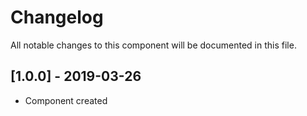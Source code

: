 # Changelog
All notable changes to this component will be documented in this file.

## [1.0.0] - 2019-03-26
- Component created

